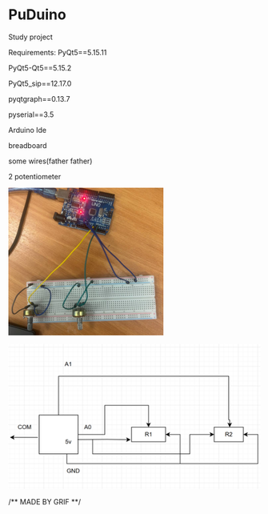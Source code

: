 # PuDuino
Study project

Requirements:
PyQt5==5.15.11 

PyQt5-Qt5==5.15.2

PyQt5_sip==12.17.0

pyqtgraph==0.13.7

pyserial==3.5

Arduino Ide

breadboard

some wires(father father)

2 potentiometer




![Иллюстрация к проекту](https://github.com/heavymetalfan1123/PuDuino/raw/main/ard.png)

![Иллюстрация к проекту](https://github.com/heavymetalfan1123/PuDuino/raw/main/scheme.png)

/** MADE BY GRIF **/
